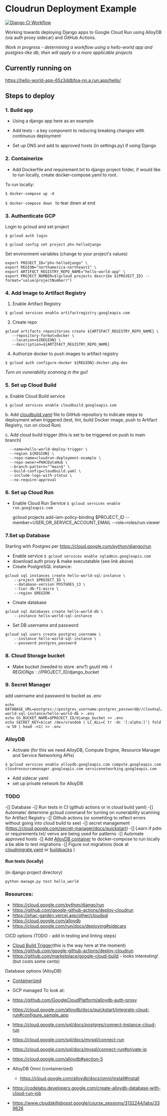 # Cloudrun Deployment Example
[![Django CI Workflow](https://github.com/PHACDataHub/cloudrun-deployment-example/actions/workflows/ci.yaml/badge.svg)](https://github.com/PHACDataHub/cloudrun-deployment-example/actions/workflows/ci.yaml)

Working towards deploying Django apps to Google Cloud Run using AlloyDB (via auth proxy sidecar) and GitHub Actions.

*Work in progress - determining a workflow using a hello-world app and postgres-like db, then will apply to a more applicable projects*

## Currently running on 
https://hello-world-app-65z3ddbfoa-nn.a.run.app/hello/

## Steps to deploy
### 1. Build app
* Using a django app here as an example
* Add tests - a key component to reducing breaking changes with continuous deployment

* Set up DNS and add to approved hosts (in settings.py) if using Django

### 2. Containerize 
* Add Dockerfile and requirement.txt to django project folder, if would like to run locally, create docker-compose.yaml to root.

<!-- **Look at using GCP cloud shell or GitHub codespaces if unable to use docker on your machine because of admin privledges**  -->

To run locally:

```$ docker-compose up -d ```

```$ docker-compose down ``` to tear down at end

### 3. Authenticate GCP
Login to gcloud and set project

```$ gcloud auth login```

```$ gcloud config set project phx-hellodjango```

Set environment variables (change to your project's values)

``` 
export PROJECT_ID="phx-hellodjango" \
export REGION="northamerica-northeast1" \
export ARTIFACT_REGISTRY_REPO_NAME="hello-world-app" \
export PROJECT_NUMBER=$(gcloud projects describe ${PROJECT_ID} --format="value(projectNumber)")
```

### 4. Add Image to Artifact Registry
1. Enable Artifact Registry

```$ gcloud services enable artifactregistry.googleapis.com```

2. Create repo 
``` 
gcloud artifacts repositories create ${ARTIFACT_REGISTRY_REPO_NAME} \
   --repository-format=docker \
   --location=${REGION} \
   --description=${ARTIFACT_REGISTRY_REPO_NAME}
```

<!-- c. give service account permission to read from repo
gcloud artifacts repositories add-iam-policy-binding ${ARTIFACT_REGISTRY_REPO_NAME} \
    --location=${REGION} \
    --member=serviceAccount:${PROJECT_NUMBER}-compute@developer.gserviceaccount.com \
    --role="roles/artifactregistry.reader" -->

4. Authorize docker to push images to artifact registry

```$ gcloud auth configure-docker ${REGION}-docker.pkg.dev``` 

<!-- *not sure if we need to do this if deploying through cloud build triggers* -->
<!-- * Authorize docker to push images to artifact registry 
```$ gcloud auth configure-docker ```
* build and push image to registry
    ``` $ docker-compose build  ```
    ```$ docker-compose push ```  -->

*Turn on vunerability scanning in the gui!*

### 5. Set up Cloud Build 
a. Enable Cloud Build service

```$ gcloud services enable cloudbuild.googleapis.com```

b. Add [cloudbuild.yaml](cloudbuild.yaml) file to GitHub repository to indicate steps to deployment when triggered (test, lint, build Docker image, push to Artifact Registry, run on cloud Run)

c. Add cloud build trigger (this is set to be triggered on push to main branch)
```$ gcloud builds triggers create github \
  --name=hello-world-deploy-trigger \
  --region ${REGION} \
  --repo-name=cloudrun-deployment-example \
  --repo-owner=PHACDataHub \
  --branch-pattern="^main$" \
  --build-config=cloudbuild.yaml \
  --include-logs-with-status \
  --no-require-approval
  ```

### 6. Set up Cloud Run 
* Enable Cloud Run Service 
    ```$ gcloud services enable run.googleapis.com ```

    gcloud projects add-iam-policy-binding $PROJECT_ID --member=USER_OR_SERVICE_ACCOUNT_EMAIL --role=roles/run.viewer

### 7.Set up Database
Starting with Postgres per https://cloud.google.com/python/django/run
* Enable service 
``` $ gcloud services enable sqladmin.googleapis.com ```
* download auth proxy & make executatable (see link above)
* Create PostgreSQL instance:

```
gcloud sql instances create hello-world-sql-instance \
    --project $PROJECT_ID \
    --database-version POSTGRES_13 \
    --tier db-f1-micro \
    --region $REGION
```
* Create database 
```
gcloud sql databases create hello-world-db \
    --instance hello-world-sql-instance
```
* Set DB username and password
```
gcloud sql users create postgres_username \
    --instance hello-world-sql-instance \
    --password postgres_password
```

### 8. Cloud Storage bucket
* Make bucket (needed to store .env?)
gsutil mb -l $REGION gs://$PROJECT_ID/django_bucket

### 9. Secret Manager
add username and password to bucket as .env
```
echo DATABASE_URL=postgres://postgres_username:postgres_password@//cloudsql/$PROJECT_ID:$REGION:hello-world-sql-instance/hello-world-db > .env
echo GS_BUCKET_NAME=$PROJECT_ID/django_bucket >> .env
echo SECRET_KEY=$(cat /dev/urandom | LC_ALL=C tr -dc '[:alpha:]'| fold -w 50 | head -n1) >> .env
```
### AlloyDB
* Activate (for this we need AlloyDB, Compute Engine, Resource Manager and Service Networking APIs)

```$ gcloud services enable alloydb.googleapis.com compute.googleapis.com cloudresourcemanager.googleapis.com servicenetworking.googleapis.com```
* Add sidecar yaml
* set up private network for AlloyDB
<!-- gcloud compute addresses create default-private \
    --global \
    --purpose=VPC_PEERING \
    --prefix-length=20 \
    --network=projects/pdcp-cloud-014-lilakelland/global/networks/default -->


### TODO 
-[] Database
-[] Run tests in CI (github actions or in cloud build yaml)
-[] Automate/ determine gcloud command for turning on vunerability scanning for Artifact Registry
-[] Github actions (or somehting to reflect errors without going into cloud build to see)
-[] secret management (https://cloud.google.com/secret-manager/docs/quickstart)
-[] Learn if pdm or requirements.txt/ venvs are being used for patterns
-[] Automate approved hosts
-[] Add [AlloyDB container](https://cloud.google.com/alloydb/docs/omni/install#install) to docker-compose to run locally a be able to test migrations
-[] Figure out migrations (look at [cloudmigrate.yaml](https://cloud.google.com/python/django/run#:~:text=The%20cloudmigrate.yaml%20file%20performs) or [buildpacks](https://cloud.google.com/blog/topics/developers-practitioners/running-database-migrations-cloud-run-jobs) )


#### Run tests (locally)
(in django project directory)

``` python manage.py test hello_world ```

### Resources:
* https://cloud.google.com/python/django/run
* https://github.com/google-github-actions/deploy-cloudrun
* https://phac-garden.vercel.app/other/cloudsql
* https://cloud.google.com/alloydb
* https://cloud.google.com/run/docs/deploying#sidecars


CICD options (TODO - add in testing and linting steps)
* [Cloud Build Trigger](https://cloud.google.com/run/docs/quickstarts/deploy-continuously)(this is the way here at the moment)
* https://github.com/google-github-actions/deploy-cloudrun
* https://github.com/marketplace/google-cloud-build - looks interesting! (but costs some cents)

Database options (AlloyDB)
* [Containerized](https://cloud.google.com/alloydb/docs/omni/install#install)
* GCP managed
To look at:
* https://github.com/GoogleCloudPlatform/alloydb-auth-proxy
* https://cloud.google.com/alloydb/docs/quickstart/integrate-cloud-run#configure_sample_app
* https://cloud.google.com/sql/docs/postgres/connect-instance-cloud-run
* https://cloud.google.com/sql/docs/mysql/connect-run
* https://cloud.google.com/sql/docs/mysql/connect-run#private-ip
* https://cloud.google.com/alloydb#section-5


* AlloyDB Omni (containerized)
    * https://cloud.google.com/alloydb/docs/omni/install#install

* https://codelabs.developers.google.com/create-alloydb-database-with-cloud-run-job

* https://www.cloudskillsboost.google/course_sessions/3132244/labs/339626
